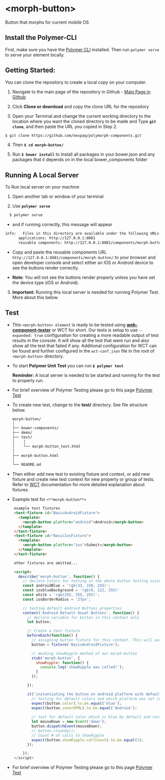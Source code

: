 # \<morph-button\>

Button that morphs for current mobile OS

## Install the Polymer-CLI

First, make sure you have the [Polymer CLI](https://www.npmjs.com/package/polymer-cli) installed. Then run `polymer serve` to serve your element locally.


## Getting Started:
You can clone the repository to create a local copy on your computer. 

  1. Navigate to the main page of the repository in Github - [Main Page in Github][Main Page]

  2. Click **Clone or download** and copy the clone URL for the repository

  3. Open your Terminal and change the current working directory to the location where you want the cloned directory to be made and Type **`git clone`**, and then paste the URL you copied in Step 2.
  ```bash
  $ git clone https://github.com/nexpaq/polymorph-components.git
  ```

  4. Then **`$ cd morph-button/`**

  5. Run **`$ bower install`** to install all packages in your bower.json and any packages that it depends on in the local bower_components folder

## Running A Local Server
  To Run local server on your machine
  
  1. Open another tab  or window of your terminal

  2. Use **`polymer serve`** 

  ```bash
    $ polymer serve
  ```

  - and if running correctly, this message will appear

  ```bash
  info:   Files in this directory are available under the following URLs
        applications: http://127.0.0.1:8081
        reusable components: http://127.0.0.1:8081/components/morph-button/
  ```

  - Copy and paste the reusable components URL `http://127.0.0.1:8081/components/morph-button/` to your browser and open developer console and select either an IOS or Android device to see the buttons render correctly. 

  - **Note**: You will not see the buttons render properly unless you have set the device type (iOS or Android). 

  3. **Important:** Running this local server is needed for running Polymer Test. More about this below.

## Test
  - This `<morph-button> element` is ready to be tested using [**web-component-tester**][WCT] or WCT for short. Our tests is setup to use `--expanded: true` configuration for creating a more readable output of test results in the console. It will show all the test that were run and also show all the test that failed if any. Additional configuration for WCT can be found and further configured in the `wct-conf.json` file in the root of `<morph-button>` directory.

  - To start **Polymer Unit Test** you can run **`$ polymer test`** 

    **Reminder:** A local server is needed to be started and running for the test to properly run. 

  - For brief overview of Polymer Testing please go to this page [Polymer Test][Polymer Test]

  - To create new test, change to the **test/** directory. See file structure below.

    ```bash
    morph-button/
    │
    ├── bower-components/
    ├── demo/
    ├── test/
    │    │
    │    └── morph-button_test.html
    │
    ├── morph-button.html
    │
    └── README.md
    ```
  - Then either add new test to existing fixture and context, or add new fixture and create new test context for new property or group of tests. Refer to [WCT][WCT] documentation for more detailed explanation about fixtures. 

  - Example test for `<**morph-button**>`

```html
    example test fixtures
    <test-fixture id="BasicAndroidFixture">
      <template>
        <morph-button platform="android">Android</morph-button>
      </template>
    </test-fixture>
    <test-fixture id="BasicIosFixture">
      <template>
        <morph-button platform="ios">Submit</morph-button>
      </template>
    </test-fixture>

    other fixtures are omitted...

    <script>
      describe('morph-button', function() {
        // declare colors for testing in the whole button testing suite
        const androidBlue = 'rgb(33, 150, 243)';
        const iosblueBackground = 'rgb(0, 122, 255)'
        const white = 'rgb(255, 255, 255)';
        const iosBorderRadius = '27px';

        // testing default Android Buttons properties
        context('Android Default Usual Buttons', function() {
          // declare variable for button in this context only
          let button;

          // Create a test fixture
          beforeEach(function() {
            // assigning button fixture for this context. This will automatically removed on the teardown phase of this test context
            button = fixture('BasicAndroidFixture');

            // mocking showRipple method of our morph-button
            stub('morph-button', {
              showRipple: function() {
                console.log('showRipple was called!');
              }
            });

          });

          it('instantiating the button on android platform with default properties works', function() {
            // testing for default colors and which platform was set in html markup
            expect(button.color).to.be.equal('blue');
            expect(button.innerHTML).to.be.equal('Android');
            
            // test for default color which is blue by default and correct string is added
            let mouseDown = new Event('down');
            button.dispatchEvent(mouseDown);
            // button.cleanUp();
            // Count # of calls to showRipple
            expect(button.showRipple.callCount).to.be.equal(1);
          });

        });
    </script>
```

  - For brief overview of Polymer Testing please go to this page [Polymer Test][Polymer Test]

[Main Page]: https://github.com/nexpaq/polymorph-components

[WCT]: https://github.com/Polymer/web-component-tester  

[Polymer Test]: https://www.polymer-project.org/2.0/docs/tools/tests

